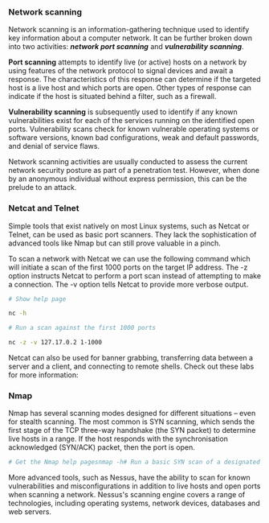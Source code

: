 ### Network scanning
Network scanning is an information-gathering technique used to identify key information about a computer network. It can be further broken down into two activities: ***network port scanning*** and ***vulnerability scanning***.

**Port scanning** attempts to identify live (or active) hosts on a network by using features of the network protocol to signal devices and await a response. The characteristics of this response can determine if the targeted host is a live host and which ports are open. Other types of response can indicate if the host is situated behind a filter, such as a firewall.

**Vulnerability scanning** is subsequently used to identify if any known vulnerabilities exist for each of the services running on the identified open ports. Vulnerability scans check for known vulnerable operating systems or software versions, known bad configurations, weak and default passwords, and denial of service flaws.

Network scanning activities are usually conducted to assess the current network security posture as part of a penetration test. However, when done by an anonymous individual without express permission, this can be the prelude to an attack.

### Netcat and Telnet
Simple tools that exist natively on most Linux systems, such as Netcat or Telnet, can be used as basic port scanners. They lack the sophistication of advanced tools like Nmap but can still prove valuable in a pinch.

To scan a network with Netcat we can use the following command which will initiate a scan of the first 1000 ports on the target IP address. The -z option instructs Netcat to perform a port scan instead of attempting to make a connection. The -v option tells Netcat to provide more verbose output.
```bash
# Show help page

nc -h

# Run a scan against the first 1000 ports

nc -z -v 127.17.0.2 1-1000
```

Netcat can also be used for banner grabbing, transferring data between a server and a client, and connecting to remote shells. Check out these labs for more information:

### Nmap
Nmap has several scanning modes designed for different situations – even for stealth scanning. The most common is SYN scanning, which sends the first stage of the TCP three-way handshake (the SYN packet) to determine live hosts in a range. If the host responds with the synchronisation acknowledged (SYN/ACK) packet, then the port is open.

```bash
# Get the Nmap help pagesnmap -h# Run a basic SYN scan of a designated targetnmap -sS 172.17.0.2
```


More advanced tools, such as Nessus, have the ability to scan for known vulnerabilities and misconfigurations in addition to live hosts and open ports when scanning a network. Nessus's scanning engine covers a range of technologies, including operating systems, network devices, databases and web servers.


